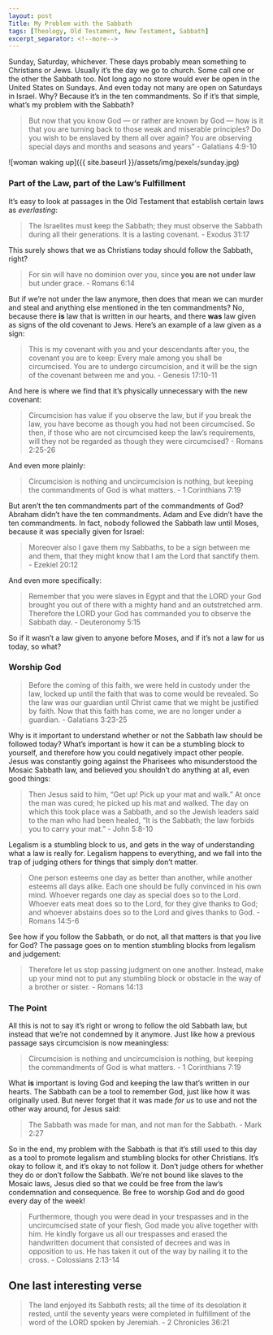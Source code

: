 ```yaml
---
layout: post
Title: My Problem with the Sabbath
tags: [Theology, Old Testament, New Testament, Sabbath]
excerpt_separator: <!--more-->
---
```


Sunday, Saturday, whichever. These days probably mean something to Christians or Jews. Usually it’s the day we go to church. Some call one or the other the Sabbath too. Not long ago no store would ever be open in the United States on Sundays. And even today not many are open on Saturdays in Israel. Why? Because it’s in the ten commandments. So if it’s that simple, what’s my problem with the Sabbath?

> But now that you know God — or rather are known by God — how is it that you are turning back to those weak and miserable principles? Do you wish to be enslaved by them all over again? You are observing special days and months and seasons and years” - Galatians 4:9-10

<!--more-->

![woman waking up]({{ site.baseurl }}/assets/img/pexels/sunday.jpg)

### Part of the Law, part of the Law’s Fulfillment

It’s easy to look at passages in the Old Testament that establish certain laws as _everlasting_:

> The Israelites must keep the Sabbath; they must observe the Sabbath during all their generations. It is a lasting covenant. - Exodus 31:17

This surely shows that we as Christians today should follow the Sabbath, right?

> For sin will have no dominion over you, since **you are not under law** but under grace. - Romans 6:14

But if we’re not under the law anymore, then does that mean we can murder and steal and anything else mentioned in the ten commandments? No, because there **is** law that is written in our hearts, and there **was** law given as signs of the old covenant to Jews. Here’s an example of a law given as a sign:

> This is my covenant with you and your descendants after you, the covenant you are to keep: Every male among you shall be circumcised. You are to undergo circumcision, and it will be the sign of the covenant between me and you. - Genesis 17:10-11

And here is where we find that it’s physically unnecessary with the new covenant:

> Circumcision has value if you observe the law, but if you break the law, you have become as though you had not been circumcised. So then, if those who are not circumcised keep the law’s requirements, will they not be regarded as though they were circumcised? - Romans 2:25-26

And even more plainly:

> Circumcision is nothing and uncircumcision is nothing, but keeping the commandments of God is what matters. - 1 Corinthians 7:19

But aren’t the ten commandments part of the commandments of God? Abraham didn’t have the ten commandments. Adam and Eve didn’t have the ten commandments. In fact, nobody followed the Sabbath law until Moses, because it was specially given for Israel:

> Moreover also I gave them my Sabbaths, to be a sign between me and them, that they might know that I am the Lord that sanctify them. - Ezekiel 20:12

And even more specifically:

> Remember that you were slaves in Egypt and that the LORD your God brought you out of there with a mighty hand and an outstretched arm. Therefore the LORD your God has commanded you to observe the Sabbath day. - Deuteronomy 5:15

So if it wasn’t a law given to anyone before Moses, and if it’s not a law for us today, so what?

### Worship God

> Before the coming of this faith, we were held in custody under the law, locked up until the faith that was to come would be revealed. So the law was our guardian until Christ came that we might be justified by faith. Now that this faith has come, we are no longer under a guardian. - Galatians 3:23-25

Why is it important to understand whether or not the Sabbath law should be followed today? What’s important is how it can be a stumbling block to yourself, and therefore how you could negatively impact other people. Jesus was constantly going against the Pharisees who misunderstood the Mosaic Sabbath law, and believed you shouldn’t do anything at all, even good things:

> Then Jesus said to him, “Get up! Pick up your mat and walk.” At once the man was cured; he picked up his mat and walked. The day on which this took place was a Sabbath, and so the Jewish leaders said to the man who had been healed, “It is the Sabbath; the law forbids you to carry your mat.” - John 5:8-10

Legalism is a stumbling block to us, and gets in the way of understanding what a law is really for. Legalism happens to everything, and we fall into the trap of judging others for things that simply don’t matter.

> One person esteems one day as better than another, while another esteems all days alike. Each one should be fully convinced in his own mind. Whoever regards one day as special does so to the Lord. Whoever eats meat does so to the Lord, for they give thanks to God; and whoever abstains does so to the Lord and gives thanks to God. - Romans 14:5-6

See how if you follow the Sabbath, or do not, all that matters is that you live for God? The passage goes on to mention stumbling blocks from legalism and judgement:

> Therefore let us stop passing judgment on one another. Instead, make up your mind not to put any stumbling block or obstacle in the way of a brother or sister. - Romans 14:13

### The Point

All this is not to say it’s right or wrong to follow the old Sabbath law, but instead that we’re not condemned by it anymore. Just like how a previous passage says circumcision is now meaningless:

> Circumcision is nothing and uncircumcision is nothing, but keeping the commandments of God is what matters. - 1 Corinthians 7:19

What **is** important is loving God and keeping the law that’s written in our hearts. The Sabbath can be a tool to remember God, just like how it was originally used. But never forget that it was made _for us_ to use and not the other way around, for Jesus said:

> The Sabbath was made for man, and not man for the Sabbath. - Mark 2:27

So in the end, my problem with the Sabbath is that it’s still used to this day as a tool to promote legalism and stumbling blocks for other Christians. It’s okay to follow it, and it’s okay to not follow it. Don’t judge others for whether they do or don’t follow the Sabbath. We’re not bound like slaves to the Mosaic laws, Jesus died so that we could be free from the law’s condemnation and consequence. Be free to worship God and do good every day of the week!

> Furthermore, though you were dead in your trespasses and in the uncircumcised state of your flesh, God made you alive together with him. He kindly forgave us all our trespasses and erased the handwritten document that consisted of decrees and was in opposition to us. He has taken it out of the way by nailing it to the cross. - Colossians 2:13-14

## One last interesting verse

> The land enjoyed its Sabbath rests; all the time of its desolation it rested, until the seventy years were completed in fulfillment of the word of the LORD spoken by Jeremiah. - 2 Chronicles 36:21
